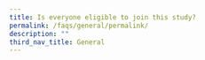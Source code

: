 ```yaml
---
title: Is everyone eligible to join this study?
permalink: /faqs/general/permalink/
description: ""
third_nav_title: General
---
```

